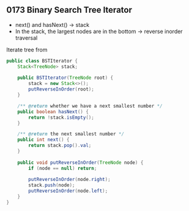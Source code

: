 ## 0173 Binary Search Tree Iterator

* next() and hasNext() -> stack
* In the stack, the largest nodes are in the bottom -> reverse inorder traversal

Iterate tree from
```java
public class BSTIterator {
    Stack<TreeNode> stack;
    
    public BSTIterator(TreeNode root) {
        stack = new Stack<>();
        putReverseInOrder(root);
    }

    /** @return whether we have a next smallest number */
    public boolean hasNext() {
        return !stack.isEmpty();
    }

    /** @return the next smallest number */
    public int next() {
        return stack.pop().val;
    }
    
    public void putReverseInOrder(TreeNode node) {
        if (node == null) return;
        
        putReverseInOrder(node.right);
        stack.push(node);
        putReverseInOrder(node.left);
    } 
}
```
